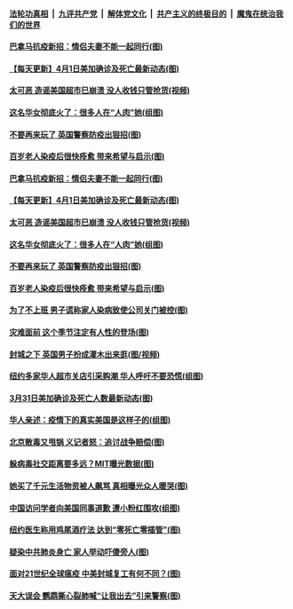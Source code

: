 ####  [法轮功真相](../../../../basic/blob/master/README.md?t=04012301) &nbsp;|&nbsp; [九评共产党](../../../../9ping.md/blob/master/README.md?t=04012301) &nbsp;|&nbsp; [解体党文化](../../../../jtdwh.md/blob/master/README.md?t=04012301)  &nbsp;|&nbsp; [共产主义的终极目的](../../../../gczydzjmd.md/blob/master/README.md?t=04012301) &nbsp;|&nbsp; [魔鬼在统治我们的世界](../../../../mgztzwmdsj.md/blob/master/README.md?t=04012301) 

#### [巴拿马抗疫新招：情侣夫妻不能一起同行(图)](../pages/p3/928275.md?t=04012301) 

#### [【每天更新】4月1日美加确诊及死亡最新动态(图)](../pages/p3/928262.md?t=04012301) 

#### [太可恶 造谣美国超市巳崩溃 没人收钱只管抢货(视频)](../pages/p3/928267.md?t=04012301) 

#### [这名华女彻底火了：很多人在“人肉”她(组图)](../pages/p3/928264.md?t=04012301) 

#### [不要再来玩了 英国警察防疫出狠招(图)](../pages/p3/928226.md?t=04012301) 

#### [百岁老人染疫后很快痊愈 带来希望与启示(图)](../pages/p3/928218.md?t=04012301) 

#### [巴拿马抗疫新招：情侣夫妻不能一起同行(图)](../pages/p3/928275.md?t=04012301) 

#### [【每天更新】4月1日美加确诊及死亡最新动态(图)](../pages/p3/928262.md?t=04012301) 

#### [太可恶 造谣美国超市巳崩溃 没人收钱只管抢货(视频)](../pages/p3/928267.md?t=04012301) 

#### [这名华女彻底火了：很多人在“人肉”她(组图)](../pages/p3/928264.md?t=04012301) 

#### [不要再来玩了 英国警察防疫出狠招(图)](../pages/p3/928226.md?t=04012301) 

#### [百岁老人染疫后很快痊愈 带来希望与启示(图)](../pages/p3/928218.md?t=04012301) 

#### [为了不上班 男子谎称家人染病致使公司关门被控(图)](../pages/p3/928206.md?t=04012301) 

#### [灾难面前 这个季节注定有人性的登场(图)](../pages/p3/928156.md?t=04012301) 

#### [封城之下 英国男子扮成灌木出来逛(图/视频)](../pages/p3/928170.md?t=04012301) 

#### [纽约多家华人超市关店引采购潮 华人呼吁不要恐慌(组图)](../pages/p3/928075.md?t=04012301) 

#### [3月31日美加确诊及死亡人数最新动态(图)](../pages/p3/926019.md?t=04012301) 

#### [华人亲述：疫情下的真实美国是这样子的(组图)](../pages/p3/927714.md?t=04012301) 

#### [北京散毒又甩锅 义记者怒：追讨战争赔偿(图)](../pages/p3/928099.md?t=04012301) 

#### [躲病毒社交距离要多远？MIT曝光数据(图)](../pages/p3/928096.md?t=04012301) 

#### [她买了千元生活物资被人飙骂 真相曝光众人暖哭(图)](../pages/p3/928062.md?t=04012301) 

#### [中国访问学者向美国同事道歉 遭小粉红围攻(组图)](../pages/p3/928065.md?t=04012301) 

#### [纽约医生称用鸡尾酒疗法 达到“零死亡零插管”(图)](../pages/p3/928056.md?t=04012301) 

#### [疑染中共肺炎身亡 家人举动吓傻旁人(图)](../pages/p3/928061.md?t=04012301) 

#### [面对21世纪全球瘟疫 中美封城复工有何不同？(图)](../pages/p3/928052.md?t=04012301) 

#### [天大误会 鹦鹉撕心裂肺喊“让我出去”引来警察(图)](../pages/p3/928030.md?t=04012301) 

